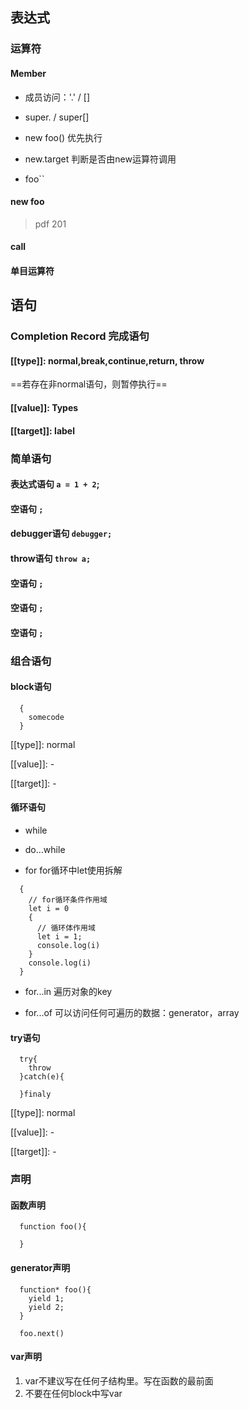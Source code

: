 

## 表达式

### 运算符

#### Member

* 成员访问：'.' / []

* super. / super[]

* new foo() 优先执行

* new.target 判断是否由new运算符调用

* foo``

#### new foo
> pdf 201

#### call

#### 单目运算符


## 语句

### Completion Record 完成语句

#### [[type]]: normal,break,continue,return, throw 

==若存在非normal语句，则暂停执行==

#### [[value]]: Types

#### [[target]]: label


### 简单语句

#### 表达式语句  `a = 1 + 2`;
#### 空语句 `;`
#### debugger语句 `debugger;`
#### throw语句 `throw a;`
#### 空语句 `;`
#### 空语句 `;`
#### 空语句 `;`

### 组合语句
#### block语句
```
  {
    somecode
  }
```

[[type]]: normal

[[value]]: -

[[target]]: -

#### 循环语句

* while

* do...while

* for 
for循环中let使用拆解
```
  {
    // for循环条件作用域
    let i = 0 
    {
      // 循环体作用域
      let i = 1;
      console.log(i)
    }
    console.log(i)
  }
```

* for...in
遍历对象的key

* for...of 
可以访问任何可遍历的数据：generator，array

#### try语句

```
  try{
    throw
  }catch(e){

  }finaly
```

[[type]]: normal

[[value]]: -

[[target]]: -



### 声明

#### 函数声明

```
  function foo(){

  }
```

#### generator声明

```
  function* foo(){
    yield 1;
    yield 2;
  }

  foo.next()
```

#### var声明

1. var不建议写在任何子结构里。写在函数的最前面
2. 不要在任何block中写var